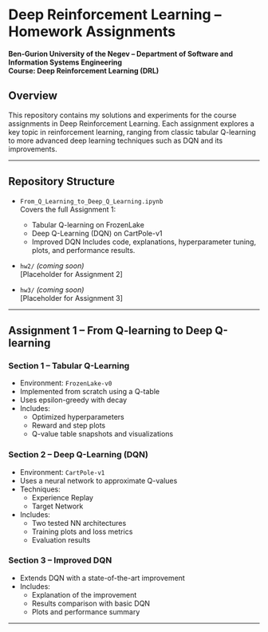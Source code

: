 # Deep Reinforcement Learning – Homework Assignments  
**Ben-Gurion University of the Negev – Department of Software and Information Systems Engineering**  
**Course: Deep Reinforcement Learning (DRL)**  

## Overview  
This repository contains my solutions and experiments for the course assignments in Deep Reinforcement Learning. Each assignment explores a key topic in reinforcement learning, ranging from classic tabular Q-learning to more advanced deep learning techniques such as DQN and its improvements.

---

## Repository Structure

- `From_Q_Learning_to_Deep_Q_Learning.ipynb`  
  Covers the full Assignment 1:  
  - Tabular Q-learning on FrozenLake  
  - Deep Q-Learning (DQN) on CartPole-v1  
  - Improved DQN
  Includes code, explanations, hyperparameter tuning, plots, and performance results.

- `hw2/` *(coming soon)*  
  [Placeholder for Assignment 2]

- `hw3/` *(coming soon)*  
  [Placeholder for Assignment 3]

---

## Assignment 1 – From Q-learning to Deep Q-learning

### Section 1 – Tabular Q-Learning
- Environment: `FrozenLake-v0`
- Implemented from scratch using a Q-table
- Uses epsilon-greedy with decay
- Includes:
  - Optimized hyperparameters  
  - Reward and step plots  
  - Q-value table snapshots and visualizations  


### Section 2 – Deep Q-Learning (DQN)
- Environment: `CartPole-v1`
- Uses a neural network to approximate Q-values
- Techniques:
  - Experience Replay  
  - Target Network  
- Includes:
  - Two tested NN architectures  
  - Training plots and loss metrics  
  - Evaluation results  

### Section 3 – Improved DQN
- Extends DQN with a state-of-the-art improvement
- Includes:
  - Explanation of the improvement  
  - Results comparison with basic DQN  
  - Plots and performance summary  

---
